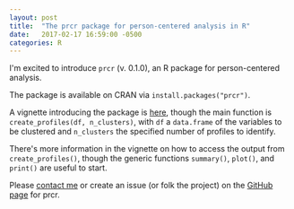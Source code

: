 ```yaml
---
layout: post
title:  "The prcr package for person-centered analysis in R"
date:   2017-02-17 16:59:00 -0500
categories: R 
---
```


I'm excited to introduce `prcr` (v. 0.1.0), an R package for person-centered analysis. 

The package is available on CRAN via `install.packages("prcr")`. 

A vignette introducing the package is [here](https://cran.r-project.org/web/packages/prcr/vignettes/introduction_to_prcr.html), though the main function is `create_profiles(df, n_clusters)`, with `df` a `data.frame` of the variables to be clustered and `n_clusters` the specified number of profiles to identify. 

There's more information in the vignette on how to access the output from `create_profiles()`, though the generic functions `summary()`, `plot()`, and `print()` are useful to start.

Please [contact me](mailto:jrosen@msu.edu) or create an issue (or folk the project) on the [GitHub page](https://github.com/jrosen48/prcr) for prcr.